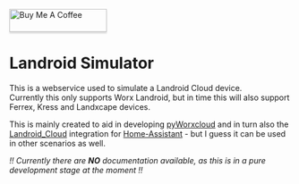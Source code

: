 <a href="https://www.buymeacoffee.com/mtrab" target="_blank"><img src="https://www.buymeacoffee.com/assets/img/custom_images/orange_img.png" alt="Buy Me A Coffee" style="height: 41px !important;width: 174px !important;box-shadow: 0px 3px 2px 0px rgba(190, 190, 190, 0.5) !important;-webkit-box-shadow: 0px 3px 2px 0px rgba(190, 190, 190, 0.5) !important;" ></a>

# **Landroid Simulator**

This is a webservice used to simulate a Landroid Cloud device.<br/>
Currently this only supports Worx Landroid, but in time this will also support Ferrex, Kress and Landxcape devices.

This is mainly created to aid in developing [pyWorxcloud](https://pypi.org/project/pyworxcloud/) and in turn also the [Landroid_Cloud](https://github.com/MTrab/landroid_cloud) integration for [Home-Assistant](https://home-assistant.io) - but I guess it can be used in other scenarios as well.

*!! Currently there are **NO** documentation available, as this is in a pure development stage at the moment !!*